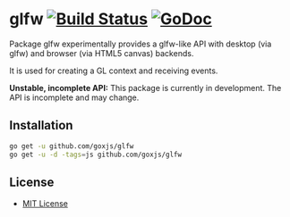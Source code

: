 # glfw [![Build Status](https://travis-ci.org/goxjs/glfw.svg?branch=master)](https://travis-ci.org/goxjs/glfw) [![GoDoc](https://godoc.org/github.com/goxjs/glfw?status.svg)](https://godoc.org/github.com/goxjs/glfw)

Package glfw experimentally provides a glfw-like API
with desktop (via glfw) and browser (via HTML5 canvas) backends.

It is used for creating a GL context and receiving events.

**Unstable, incomplete API:** This package is currently in development. The API is incomplete and may change.

Installation
------------

```bash
go get -u github.com/goxjs/glfw
go get -u -d -tags=js github.com/goxjs/glfw
```

License
-------

-	[MIT License](https://opensource.org/licenses/mit-license.php)

